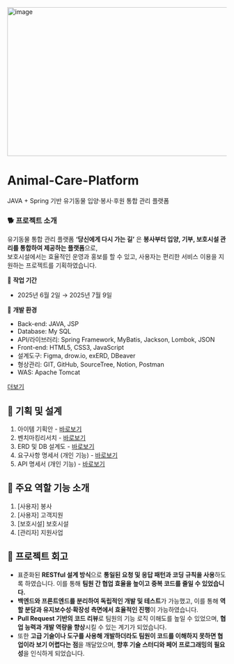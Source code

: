 <img width="998" height="341" alt="image" src="https://github.com/user-attachments/assets/5ecae5f9-e23f-41ac-afb0-c55948f461f7" />


# Animal-Care-Platform
JAVA + Spring 기반 유기동물 입양·봉사·후원 통합 관리 플랫폼

### 🐕 프로젝트 소개
유기동물 통합 관리 플랫폼 **‘당신에게 다시 가는 길’** 은 **봉사부터 입양, 기부, 보호시설 관리를 통합하여 제공하는 플랫폼**으로, <br>
보호시설에서는 효율적인 운영과 홍보를 할 수 있고, 사용자는 편리한 서비스 이용을 지원하는 프로젝트를 기획하였습니다.

:calendar:  **작업 기간** <br>
- 2025년 6월 2일 → 2025년 7월 9일

:page_with_curl: **개발 환경** <br>
- Back-end: JAVA, JSP
- Database: My SQL
- API/라이브러리: Spring Framework, MyBatis, Jackson, Lombok, JSON
- Front-end: HTML5, CSS3, JavaScript
- 설계도구: Figma, drow.io, exERD, DBeaver
- 형상관리: GIT, GitHub, SourceTree, Notion, Postman
- WAS: Apache Tomcat

<a href = "https://github.com/ddozero/Animal-Care-Platform/wiki"> 더보기 </a>

## 📔 기획 및 설계 
1. 아이템 기획안 - <a href = "https://github.com/ddozero/Animal-Care-Platform/wiki/01_%EC%95%84%EC%9D%B4%ED%85%9C-%EA%B8%B0%ED%9A%8D%EC%95%88"> 바로보기 </a>
2. 벤치마킹리서치 - <a href = "https://github.com/ddozero/Animal-Care-Platform/wiki/02_%EB%B2%A4%EC%B9%98%EB%A7%88%ED%82%B9%EB%A6%AC%EC%84%9C%EC%B9%98"> 바로보기 </a>
3. ERD 및 DB 설계도 - <a href = "https://github.com/ddozero/Animal-Care-Platform/wiki/03_ERD-%EB%B0%8F-DB%EC%84%A4%EA%B3%84%EB%8F%84"> 바로보기 </a>
4. 요구사항 명세서 (개인 기능) - <a href = "https://github.com/ddozero/Animal-Care-Platform/wiki/04_%EC%9A%94%EA%B5%AC%EC%82%AC%ED%95%AD-%EB%AA%85%EC%84%B8%EC%84%9C"> 바로보기 </a>
5. API 명세서 (개인 기능) - <a href = "https://github.com/ddozero/Animal-Care-Platform/wiki/05_API-%EB%AA%85%EC%84%B8%EC%84%9C"> 바로보기 </a>

## :pushpin: 주요 역할 기능 소개 
1. [사용자] 봉사
2. [사용자] 고객지원
3. [보호시설] 보호시설
4. [관리자] 지원사업

## :dizzy: 프로젝트 회고
- 표준화된 **RESTful 설계 방식**으로 **통일된 요청 및 응답 패턴과 코딩 규칙을 사용**하도록 하였습니다. 이를 통해 **팀원 간 협업 효율을 높이고 중복 코드를 줄일 수 있었습니다.**
- **백엔드와 프론트엔드를 분리하여 독립적인 개발 및 테스트**가 가능했고, 이를 통해 **역할 분담과 유지보수성∙확장성 측면에서 효율적인 진행**이 가능하였습니다.
- **Pull Request 기반의 코드 리뷰**로 팀원의 기능 로직 이해도를 높일 수 있었으며, **협업 능력과 개발 역량을 향상**시킬 수 있는 계기가 되었습니다.
- 또한 **고급 기술이나 도구를 사용해 개발하더라도 팀원이 코드를 이해하지 못하면 협업이라 보기 어렵다는 점**을 깨달았으며, **향후 기술 스터디와 페어 프로그래밍의 필요성**을 인식하게 되었습니다.

